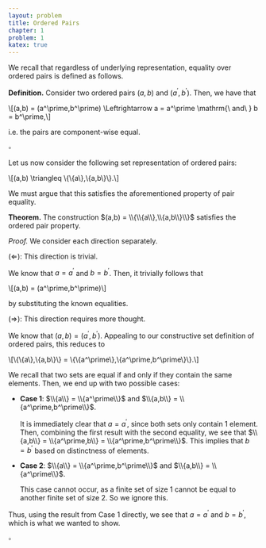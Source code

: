 ```yaml
---
layout: problem
title: Ordered Pairs
chapter: 1
problem: 1
katex: true
---
```


We recall that regardless of underlying representation, equality over ordered
pairs is defined as follows.

**Definition.** Consider two ordered pairs $(a,b)$ and $(a^\prime,b^\prime)$. Then,
we have that

\\[(a,b) = (a^\prime,b^\prime) \Leftrightarrow a = a^\prime \mathrm{\ and\ } b = b^\prime,\\]

i.e. the pairs are component-wise equal.

$\square$

Let us now consider the following set representation of ordered pairs:

\\[(a,b) \triangleq \\{\\{a\\},\\{a,b\\}\\}.\\]

We must argue that this satisfies the aforementioned property of pair equality.

**Theorem.** The construction $(a,b) = \\{\\{a\\},\\{a,b\\}\\}$ satisfies the
ordered pair property.

*Proof.* We consider each direction separately.

$(\Leftarrow)$: This direction is trivial.

We know that $a = a^\prime$ and $b = b^\prime$. Then, it trivially follows that

\\[(a,b) = (a^\prime,b^\prime)\\]

by substituting the known equalities.

$(\Rightarrow)$: This direction requires more thought.

We know that $(a,b) = (a^\prime,b^\prime)$. Appealing to our constructive set
definition of ordered pairs, this reduces to

\\[\\{\\{a\\},\\{a,b\\}\\} = \\{\\{a^\prime\\},\\{a^\prime,b^\prime\\}\\}.\\]

We recall that two sets are equal if and only if they contain the same elements.
Then, we end up with two possible cases:

 * **Case 1**: $\\{a\\} = \\{a^\prime\\}$ and $\\{a,b\\} = \\{a^\prime,b^\prime\\}$.

   It is immediately clear that $a = a^\prime$, since both sets only contain 1
   element. Then, combining the first result with the second equality, we see that
   $\\{a,b\\} = \\{a^\prime,b\\} = \\{a^\prime,b^\prime\\}$. This implies that
   $b = b^\prime$ based on distinctness of elements.

 * **Case 2**: $\\{a\\} = \\{a^\prime,b^\prime\\}$ and $\\{a,b\\} = \\{a^\prime\\}$.

   This case cannot occur, as a finite set of size 1 cannot be equal to another
   finite set of size 2. So we ignore this.

Thus, using the result from Case 1 directly, we see that $a = a^\prime$ and
$b = b^\prime$, which is what we wanted to show.

$\square$